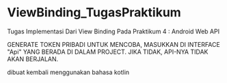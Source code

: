 # ViewBinding_TugasPraktikum
Tugas Implementasi Dari View Binding Pada Praktikum 4 : Android Web API

GENERATE TOKEN PRIBADI UNTUK MENCOBA, MASUKKAN DI INTERFACE "Api" YANG BERADA DI DALAM PROJECT.
JIKA TIDAK, API-NYA TIDAK AKAN BERJALAN.

dibuat kembali menggunakan bahasa kotlin
